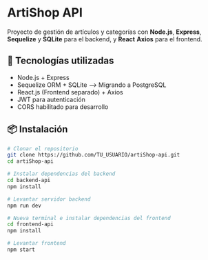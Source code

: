 # ArtiShop API

Proyecto de gestión de artículos y categorías con **Node.js**, **Express**, **Sequelize** y **SQLite** para el backend, y **React**  **Axios**  para el frontend.

## 🚀 Tecnologías utilizadas
- Node.js + Express
- Sequelize ORM + SQLite --> Migrando a PostgreSQL
- React.js (Frontend separado) + Axios
- JWT para autenticación
- CORS habilitado para desarrollo

## 📦 Instalación
```bash
# Clonar el repositorio
git clone https://github.com/TU_USUARIO/artiShop-api.git
cd artiShop-api

# Instalar dependencias del backend
cd backend-api
npm install

# Levantar servidor backend
npm run dev

# Nueva terminal e instalar dependencias del frontend
cd frontend-api
npm install

# Levantar frontend
npm start
